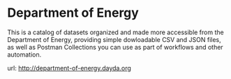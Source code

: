 # Department of Energy

This is a catalog of datasets organized and made more accessible from the Department of Energy, providing simple dowloadable CSV and JSON files, as well as Postman Collections you can use as part of workflows and other automation.

url: http://department-of-energy.dayda.org

